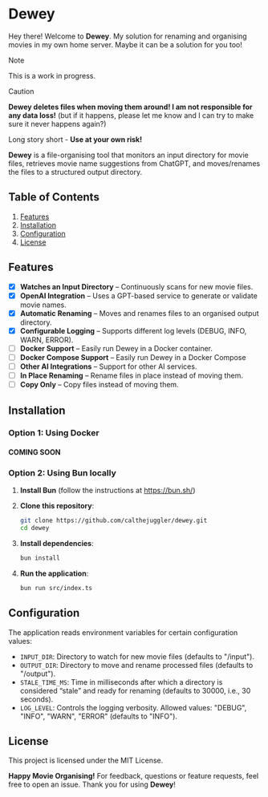 # Dewey

Hey there! Welcome to **Dewey**. My solution for renaming and organising movies
in my own home server. Maybe it can be a solution for you too!

> [!NOTE]
> This is a work in progress.

> [!CAUTION]
> **Dewey deletes files when moving them around! I am not responsible for any
> data loss!** (but if it happens, please let me know and I can try to make
> sure it never happens again?)
>
> Long story short - **Use at your own risk!**

**Dewey** is a file-organising tool that monitors an input directory for movie
files, retrieves movie name suggestions from ChatGPT, and
moves/renames the files to a structured output directory.

## Table of Contents

1. [Features](#features)  
2. [Installation](#installation)  
3. [Configuration](#configuration)  
4. [License](#license)  

## Features

- [x] **Watches an Input Directory** – Continuously scans for new movie files.  
- [x] **OpenAI Integration** – Uses a GPT-based service to generate or validate
    movie names.  
- [x]  **Automatic Renaming** – Moves and renames files to an organised output
    directory.  
- [x]  **Configurable Logging** – Supports different log levels (DEBUG, INFO, WARN,
    ERROR).  
- [ ] **Docker Support** – Easily run Dewey in a Docker container.
- [ ] **Docker Compose Support** – Easily run Dewey in a Docker Compose
- [ ] **Other AI Integrations** – Support for other AI services.
- [ ] **In Place Renaming** – Rename files in place instead of moving them.
- [ ] **Copy Only** – Copy files instead of moving them.

## Installation

### Option 1: Using Docker

#### COMING SOON

<!-- 1. **Clone this repository**: -->
<!---->
<!--     ```bash -->
<!--        git clone https://github.com/your-username/dewey.git -->
<!--        cd dewey -->
<!--     ``` -->
<!---->
<!-- 2. **Build the Docker image**: -->
<!---->
<!--     ```bash -->
<!--     docker build -t dewey:latest . -->
<!--     ``` -->
<!---->
<!-- 3. **Run the Docker container**: -->
<!---->
<!--     ```bash -->
<!--     docker run -d \ -->
<!--       -v $(pwd)/input:/input \ -->
<!--       -v $(pwd)/output:/output \ -->
<!--       -e LOG_LEVEL=INFO \ -->
<!--       dewey:latest -->
<!--     ``` -->

### Option 2: Using Bun locally

1. **Install Bun** (follow the instructions at <https://bun.sh/>)
2. **Clone this repository**:

    ```bash
    git clone https://github.com/calthejuggler/dewey.git
    cd dewey
    ```

3. **Install dependencies**:

    ```bash
    bun install
    ```

4. **Run the application**:

    ```bash
    bun run src/index.ts
    ```

## Configuration

The application reads environment variables for certain configuration values:

- `INPUT_DIR`: Directory to watch for new movie files (defaults to "/input").
- `OUTPUT_DIR`: Directory to move and rename processed files (defaults to "/output").
- `STALE_TIME_MS`: Time in milliseconds after which a directory is considered
    “stale” and ready for renaming (defaults to 30000, i.e., 30 seconds).
- `LOG_LEVEL`: Controls the logging verbosity. Allowed values: "DEBUG", "INFO",
    "WARN", "ERROR" (defaults to "INFO").

<!-- When running via Docker, you can pass them with -e, for example: -->
<!---->
<!-- ```bash -->
<!-- docker run -d \ -->
<!--   -v $(pwd)/input:/input \ -->
<!--   -v $(pwd)/output:/output \ -->
<!--   -e INPUT_DIR=/input \ -->
<!--   -e OUTPUT_DIR=/output \ -->
<!--   -e STALE_TIME_MS=60000 \ -->
<!--   -e LOG_LEVEL=DEBUG \ -->
<!--   dewey:latest -->
<!-- ``` -->
<!---->

## License

This project is licensed under the MIT License.

**Happy Movie Organising!**
For feedback, questions or feature requests, feel free to open an issue. Thank
you for using **Dewey**!
